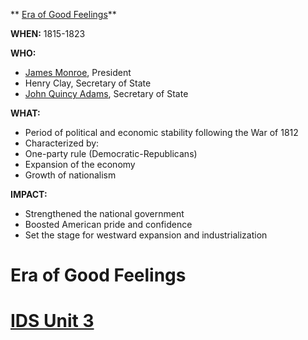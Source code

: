** [Era of Good Feelings](./../era-of-good-feelings/)**

**WHEN:** 1815-1823

**WHO:**

* [James Monroe](./../james-monroe/), President
* Henry Clay, Secretary of State
* [John Quincy Adams](./../john-quincy-adams/), Secretary of State

**WHAT:**

* Period of political and economic stability following the War of 1812
* Characterized by:
 * One-party rule (Democratic-Republicans)
 * Expansion of the economy
 * Growth of nationalism

**IMPACT:**

* Strengthened the national government
* Boosted American pride and confidence
* Set the stage for westward expansion and industrialization
# Era of Good Feelings 
# [IDS Unit 3](./../ids-unit-3/)
